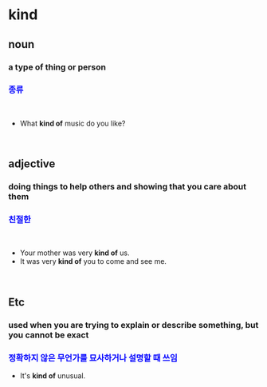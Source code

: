 # **kind**

## noun
### a type of thing or person
### <span style="color: blue">종류</span>
<br/>

* What **kind of** music do you like?  
<br/>

## adjective
### doing things to help others and showing that you care about them
### <span style="color: blue">친절한</span>
<br/>

* Your mother was very **kind of** us.
* It was very **kind of** you to come and see me.  
<br/>

## Etc
### used when you are trying to explain or describe something, but you cannot be exact
### <span style="color: blue">정확하지 않은 무언가를 묘사하거나 설명할 때 쓰임</span>
* It's **kind of** unusual.
